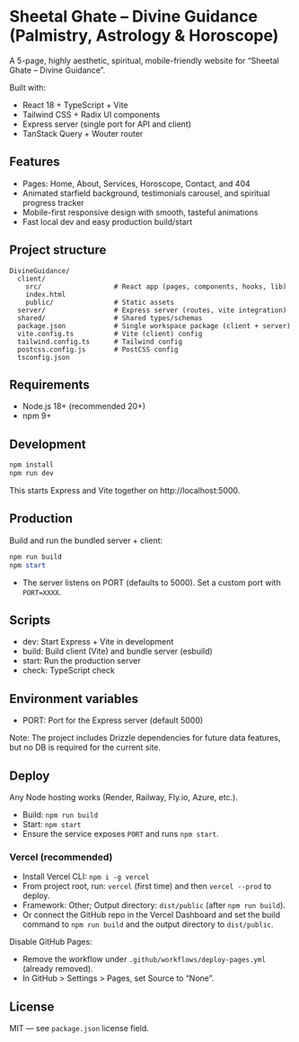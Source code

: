 # Sheetal Ghate – Divine Guidance (Palmistry, Astrology & Horoscope)

A 5-page, highly aesthetic, spiritual, mobile-friendly website for “Sheetal Ghate – Divine Guidance”.

Built with:
- React 18 + TypeScript + Vite
- Tailwind CSS + Radix UI components
- Express server (single port for API and client)
- TanStack Query + Wouter router

## Features
- Pages: Home, About, Services, Horoscope, Contact, and 404
- Animated starfield background, testimonials carousel, and spiritual progress tracker
- Mobile-first responsive design with smooth, tasteful animations
- Fast local dev and easy production build/start

## Project structure
```
DivineGuidance/
  client/
    src/                  # React app (pages, components, hooks, lib)
    index.html
    public/               # Static assets
  server/                 # Express server (routes, vite integration)
  shared/                 # Shared types/schemas
  package.json            # Single workspace package (client + server)
  vite.config.ts          # Vite (client) config
  tailwind.config.ts      # Tailwind config
  postcss.config.js       # PostCSS config
  tsconfig.json
```

## Requirements
- Node.js 18+ (recommended 20+)
- npm 9+

## Development
```powershell
npm install
npm run dev
```
This starts Express and Vite together on http://localhost:5000.

## Production
Build and run the bundled server + client:
```powershell
npm run build
npm start
```
- The server listens on PORT (defaults to 5000). Set a custom port with `PORT=XXXX`.

## Scripts
- dev: Start Express + Vite in development
- build: Build client (Vite) and bundle server (esbuild)
- start: Run the production server
- check: TypeScript check

## Environment variables
- PORT: Port for the Express server (default 5000)

Note: The project includes Drizzle dependencies for future data features, but no DB is required for the current site.

## Deploy
Any Node hosting works (Render, Railway, Fly.io, Azure, etc.).
- Build: `npm run build`
- Start: `npm start`
- Ensure the service exposes `PORT` and runs `npm start`.

### Vercel (recommended)
- Install Vercel CLI: `npm i -g vercel`
- From project root, run: `vercel` (first time) and then `vercel --prod` to deploy.
- Framework: Other; Output directory: `dist/public` (after `npm run build`).
- Or connect the GitHub repo in the Vercel Dashboard and set the build command to `npm run build` and the output directory to `dist/public`.

Disable GitHub Pages:
- Remove the workflow under `.github/workflows/deploy-pages.yml` (already removed).
- In GitHub > Settings > Pages, set Source to “None”.

## License
MIT — see `package.json` license field.
